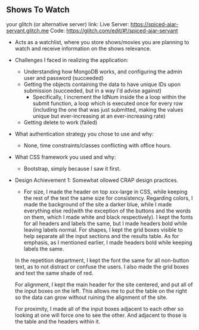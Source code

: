 

## Shows To Watch

your glitch (or alternative server) link:
Live Server: https://spiced-ajar-servant.glitch.me
Code: https://glitch.com/edit/#!/spiced-ajar-servant


- Acts as a watchlist, where you store shows/movies you are planning to watch and receive information on the shows relevance.
- Challenges I faced in realizing the application:
    - Understanding how MongoDB works, and configuring the admin user and password (succeeded)
    - Getting the objects containing the data to have unique IDs upon submission (succeeded, but in a way I'd advise against)
        - Specifically, I increment the IdNum inside the a loop within the submit function, a loop which is executed once for every row (including
          the one that was just submitted, making the values unique but ever-increasing at an ever-increasing rate)
    - Getting delete to work (failed)
- What authentication strategy you chose to use and why:
    - None, time constraints/classes conflicting with office hours.
- What CSS framework you used and why:
    - Bootstrap, simply because I saw it first.
- Design Achievement 1: Somewhat ollowed CRAP design practices.
    - For size, I made the header on top xxx-large in CSS, while keeping the rest of the text the same size for consistency. Regarding colors, I made the background of the site a darker blue, while I made everything else red(with the exception of the buttons and the words on them, which I made white and black respectively). I kept the fonts for all headers and labels the same, but I made headers bold while leaving labels normal. For shapes, I kept the grid boxes visible to help separate all the input sections and the results table. As for emphasis, as I mentioned earlier, I made headers bold while keeping labels the same.

    In the repetition department, I kept the font the same for all non-button text, as to not distract or confuse the users. I also made the grid boxes and text the same shade of red.

    For alignment, I kept the main header for the site centered, and put all of the input boxes on the left. This allows me to put the table on the right so the data can grow without ruining the alignment of the site.

    For proximity, I made all of the input boxes adjacent to each other so looking at one will force one to see the other. And adjacent to those is the table and the headers within it.




